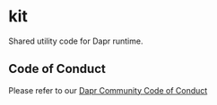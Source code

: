 # kit

Shared utility code for Dapr runtime.

## Code of Conduct

Please refer to our [Dapr Community Code of Conduct](https://github.com/dapr/community/blob/master/CODE-OF-CONDUCT.md)
